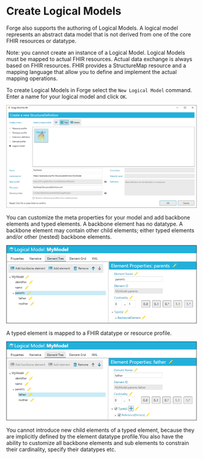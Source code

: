 # Create Logical Models

Forge also supports the authoring of Logical Models. A logical model
represents an abstract data model that is not derived from one of the
core FHIR resources or datatype.

Note: you cannot create an instance of a Logical Model. Logical Models
must be mapped to actual FHIR resources. Actual data exchange is always
based on FHIR resources. FHIR provides a StructureMap resource and a
mapping language that allow you to define and implement the actual
mapping operations.

To create Logical Models in Forge select the `New Logical Model` command.
Enter a name for your logical model and click `OK`.

![Creating a Logical Model in Forge](../images/LogicalModel-Create.png)

You can customize the meta properties for your model and add backbone
elements and typed elements. A backbone element has no datatype. 
A backbone element may contain other child elements; either typed 
elements and/or other (nested) backbone elements.

![Editing a backbone element for a Logical Model in Forge](../images/LogicalModel-BackboneElement.png)

A typed element is mapped to a FHIR datatype or resource profile.

![Editing a typed element for a Logical Model in Forge](../images/LogicalModel-TypedElement.png)

You cannot introduce new child elements of a typed element, because they
are implicitly defined by the element datatype profile.You also have the
ability to customize all backbone elements and sub elements to constrain
their cardinality, specify their datatypes etc.
